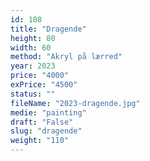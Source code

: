 ```yaml
---
id: 108
title: "Dragende"
height: 80
width: 60
method: "Akryl på lærred"
year: 2023
price: "4000"
exPrice: "4500"
status: ""
fileName: "2023-dragende.jpg"
medie: "painting"
draft: "False"
slug: "dragende"
weight: "110"
---
```

